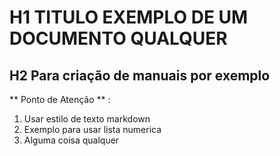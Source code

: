 # H1 TITULO EXEMPLO DE UM DOCUMENTO QUALQUER
## H2 Para criação de manuais por exemplo

** Ponto de Atenção ** :
1. Usar estilo de texto markdown
2. Exemplo para usar lista numerica
3. Alguma coisa qualquer

